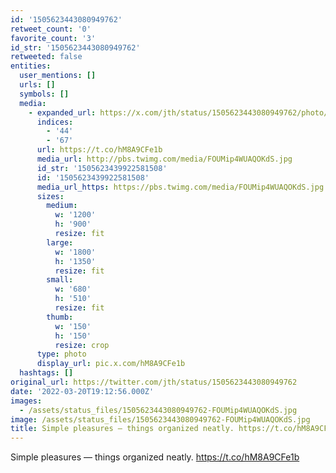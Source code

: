 ```yaml
---
id: '1505623443080949762'
retweet_count: '0'
favorite_count: '3'
id_str: '1505623443080949762'
retweeted: false
entities:
  user_mentions: []
  urls: []
  symbols: []
  media:
    - expanded_url: https://x.com/jth/status/1505623443080949762/photo/1
      indices:
        - '44'
        - '67'
      url: https://t.co/hM8A9CFe1b
      media_url: http://pbs.twimg.com/media/FOUMip4WUAQOKdS.jpg
      id_str: '1505623439922581508'
      id: '1505623439922581508'
      media_url_https: https://pbs.twimg.com/media/FOUMip4WUAQOKdS.jpg
      sizes:
        medium:
          w: '1200'
          h: '900'
          resize: fit
        large:
          w: '1800'
          h: '1350'
          resize: fit
        small:
          w: '680'
          h: '510'
          resize: fit
        thumb:
          w: '150'
          h: '150'
          resize: crop
      type: photo
      display_url: pic.x.com/hM8A9CFe1b
  hashtags: []
original_url: https://twitter.com/jth/status/1505623443080949762
date: '2022-03-20T19:12:56.000Z'
images:
  - /assets/status_files/1505623443080949762-FOUMip4WUAQOKdS.jpg
image: /assets/status_files/1505623443080949762-FOUMip4WUAQOKdS.jpg
title: Simple pleasures — things organized neatly. https://t.co/hM8A9CFe1b
---
```


Simple pleasures — things organized neatly. https://t.co/hM8A9CFe1b